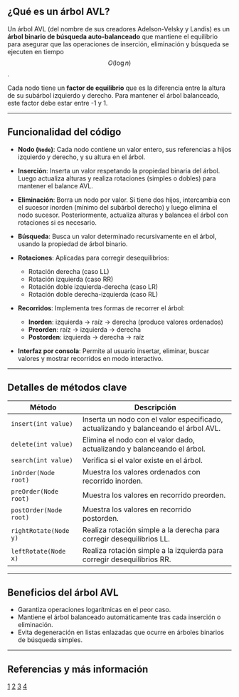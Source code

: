 ## ¿Qué es un árbol AVL?

Un árbol AVL (del nombre de sus creadores Adelson-Velsky y Landis) es un **árbol binario de búsqueda auto-balanceado** que mantiene el equilibrio para asegurar que las operaciones de inserción, eliminación y búsqueda se ejecuten en tiempo $$O(\log n)$$.

Cada nodo tiene un **factor de equilibrio** que es la diferencia entre la altura de su subárbol izquierdo y derecho. Para mantener el árbol balanceado, este factor debe estar entre -1 y 1.

***

## Funcionalidad del código

- **Nodo (`Node`)**: Cada nodo contiene un valor entero, sus referencias a hijos izquierdo y derecho, y su altura en el árbol.

- **Inserción**: Inserta un valor respetando la propiedad binaria del árbol. Luego actualiza alturas y realiza rotaciones (simples o dobles) para mantener el balance AVL.

- **Eliminación**: Borra un nodo por valor. Si tiene dos hijos, intercambia con el sucesor inorden (mínimo del subárbol derecho) y luego elimina el nodo sucesor. Posteriormente, actualiza alturas y balancea el árbol con rotaciones si es necesario.

- **Búsqueda**: Busca un valor determinado recursivamente en el árbol, usando la propiedad de árbol binario.

- **Rotaciones**: Aplicadas para corregir desequilibrios:
  - Rotación derecha (caso LL)
  - Rotación izquierda (caso RR)
  - Rotación doble izquierda-derecha (caso LR)
  - Rotación doble derecha-izquierda (caso RL)

- **Recorridos**: Implementa tres formas de recorrer el árbol:
  - **Inorden**: izquierda → raíz → derecha (produce valores ordenados)
  - **Preorden**: raíz → izquierda → derecha
  - **Postorden**: izquierda → derecha → raíz
  
- **Interfaz por consola**: Permite al usuario insertar, eliminar, buscar valores y mostrar recorridos en modo interactivo.

***

## Detalles de métodos clave

| Método               | Descripción                                                                                  |
|----------------------|----------------------------------------------------------------------------------------------|
| `insert(int value)`  | Inserta un nodo con el valor especificado, actualizando y balanceando el árbol AVL.          |
| `delete(int value)`  | Elimina el nodo con el valor dado, actualizando y balanceando el árbol.                      |
| `search(int value)`  | Verifica si el valor existe en el árbol.                                                    |
| `inOrder(Node root)` | Muestra los valores ordenados con recorrido inorden.                                        |
| `preOrder(Node root)`| Muestra los valores en recorrido preorden.                                                  |
| `postOrder(Node root)`| Muestra los valores en recorrido postorden.                                                |
| `rightRotate(Node y)`| Realiza rotación simple a la derecha para corregir desequilibrios LL.                        |
| `leftRotate(Node x)` | Realiza rotación simple a la izquierda para corregir desequilibrios RR.                      |

***

## Beneficios del árbol AVL

- Garantiza operaciones logarítmicas en el peor caso.
- Mantiene el árbol balanceado automáticamente tras cada inserción o eliminación.
- Evita degeneración en listas enlazadas que ocurre en árboles binarios de búsqueda simples.

***

## Referencias y más información

[1](https://runestone.academy/ns/books/published/pythoned/Trees/ImplementacionDeUnArbolAVL.html)
[2](https://translate.google.com/translate?u=https%3A%2F%2Fwww.happycoders.eu%2Falgorithms%2Favl-tree-java%2F&hl=es&sl=en&tl=es&client=srp)
[3](https://translate.google.com/translate?u=https%3A%2F%2Fwww.datacamp.com%2Ftutorial%2Favl-tree&hl=es&sl=en&tl=es&client=srp)
[4](https://translate.google.com/translate?u=https%3A%2F%2Fwww.w3schools.com%2Fdsa%2Fdsa_data_avltrees.php&hl=es&sl=en&tl=es&client=srp)
